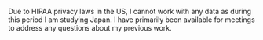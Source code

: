 Due to HIPAA privacy laws in the US, I cannot work with any data as during this period I am studying Japan.
I have primarily been available for meetings to address any questions about my previous work.